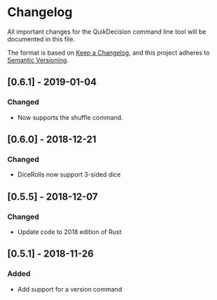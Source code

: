 # Changelog

All important changes for the QuikDecision command line tool will be documented
in this file.

The format is based on [Keep a Changelog](https://keepachangelog.com/en/1.0.0/),
and this project adheres to [Semantic Versioning](https://semver.org/spec/v2.0.0.html).

## [0.6.1] - 2019-01-04
### Changed
- Now supports the shuffle command.

## [0.6.0] - 2018-12-21
### Changed
- DiceRolls now support 3-sided dice

## [0.5.5] - 2018-12-07
### Changed
- Update code to 2018 edition of Rust


## [0.5.1] - 2018-11-26
### Added
- Add support for a version command

